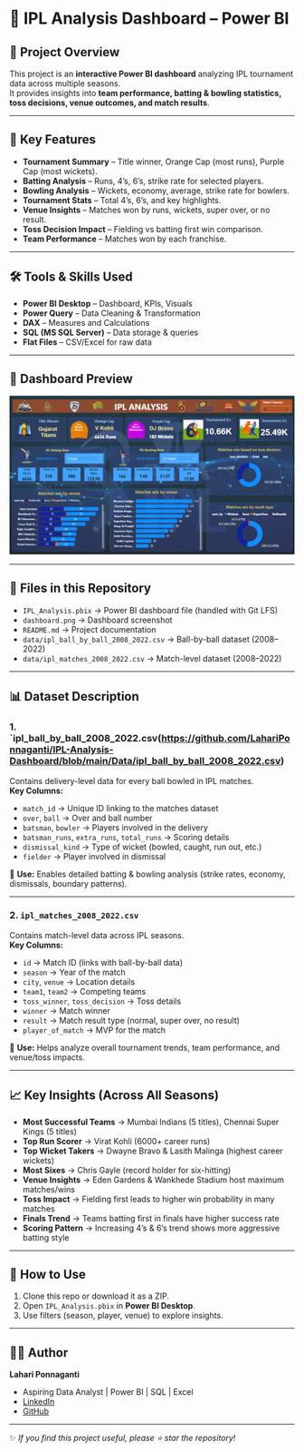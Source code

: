 # 🏏 IPL Analysis Dashboard – Power BI

## 📌 Project Overview  
This project is an **interactive Power BI dashboard** analyzing IPL tournament data across multiple seasons.  
It provides insights into **team performance, batting & bowling statistics, toss decisions, venue outcomes, and match results**.  

---

## 🎯 Key Features  
- **Tournament Summary** – Title winner, Orange Cap (most runs), Purple Cap (most wickets).  
- **Batting Analysis** – Runs, 4’s, 6’s, strike rate for selected players.  
- **Bowling Analysis** – Wickets, economy, average, strike rate for bowlers.  
- **Tournament Stats** – Total 4’s, 6’s, and key highlights.  
- **Venue Insights** – Matches won by runs, wickets, super over, or no result.  
- **Toss Decision Impact** – Fielding vs batting first win comparison.  
- **Team Performance** – Matches won by each franchise.  

---

## 🛠 Tools & Skills Used  
- **Power BI Desktop** – Dashboard, KPIs, Visuals  
- **Power Query** – Data Cleaning & Transformation  
- **DAX** – Measures and Calculations  
- **SQL (MS SQL Server)** – Data storage & queries  
- **Flat Files** – CSV/Excel for raw data  

---

## 📸 Dashboard Preview  
![Dashboard](https://github.com/LahariPonnaganti/IPL-Analysis-Dashboard/blob/main/ipl_dashboard.png)  

---

## 📂 Files in this Repository  
- `IPL_Analysis.pbix` → Power BI dashboard file (handled with Git LFS)  
- `dashboard.png` → Dashboard screenshot  
- `README.md` → Project documentation
- `data/ipl_ball_by_ball_2008_2022.csv` → Ball-by-ball dataset (2008–2022)  
- `data/ipl_matches_2008_2022.csv` → Match-level dataset (2008–2022)

---
## 📊 Dataset Description  

### 1. `ipl_ball_by_ball_2008_2022.csv(https://github.com/LahariPonnaganti/IPL-Analysis-Dashboard/blob/main/Data/ipl_ball_by_ball_2008_2022.csv)  
Contains delivery-level data for every ball bowled in IPL matches.  
**Key Columns:**  
- `match_id` → Unique ID linking to the matches dataset  
- `over`, `ball` → Over and ball number  
- `batsman`, `bowler` → Players involved in the delivery  
- `batsman_runs`, `extra_runs`, `total_runs` → Scoring details  
- `dismissal_kind` → Type of wicket (bowled, caught, run out, etc.)  
- `fielder` → Player involved in dismissal  

🔹 **Use:** Enables detailed batting & bowling analysis (strike rates, economy, dismissals, boundary patterns).  

---

### 2. `ipl_matches_2008_2022.csv`  
Contains match-level data across IPL seasons.  
**Key Columns:**  
- `id` → Match ID (links with ball-by-ball data)  
- `season` → Year of the match  
- `city`, `venue` → Location details  
- `team1`, `team2` → Competing teams  
- `toss_winner`, `toss_decision` → Toss details  
- `winner` → Match winner  
- `result` → Match result type (normal, super over, no result)  
- `player_of_match` → MVP for the match  

🔹 **Use:** Helps analyze overall tournament trends, team performance, and venue/toss impacts.  

---
## 📈 Key Insights (Across All Seasons)  
- **Most Successful Teams** → Mumbai Indians (5 titles), Chennai Super Kings (5 titles)  
- **Top Run Scorer** → Virat Kohli (6000+ career runs)  
- **Top Wicket Takers** → Dwayne Bravo & Lasith Malinga (highest career wickets)  
- **Most Sixes** → Chris Gayle (record holder for six-hitting)  
- **Venue Insights** → Eden Gardens & Wankhede Stadium host maximum matches/wins  
- **Toss Impact** → Fielding first leads to higher win probability in many matches  
- **Finals Trend** → Teams batting first in finals have higher success rate  
- **Scoring Pattern** → Increasing 4’s & 6’s trend shows more aggressive batting style  


---

## 🚀 How to Use  
1. Clone this repo or download it as a ZIP.  
2. Open `IPL_Analysis.pbix` in **Power BI Desktop**.  
3. Use filters (season, player, venue) to explore insights.  

---

## 👩‍💻 Author  
**Lahari Ponnaganti**  
- Aspiring Data Analyst | Power BI | SQL | Excel  
- [LinkedIn](https://www.linkedin.com/in/lahariponnaganti)  
- [GitHub](https://github.com/LahariPonnaganti)  

---

✨ *If you find this project useful, please ⭐ star the repository!*  
